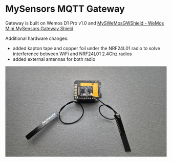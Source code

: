 # MySensors MQTT Gateway

Gateway is built on Wemos D1 Pro v1.0 and [MySWeMosGWShield - WeMos Mini MySensors Gateway Shield](https://www.openhardware.io/view/303/MySWeMosGWShield-WeMos-Mini-MySensors-Gateway-Shield)

Additional hardware changes:
- added kapton tape and copper foil under the NRF24L01 radio to solve interference between WiFi and NRF24L01 2.4Ghz radios
- added external antennas for both radio


<img src="docs/wemos_gw.jpg" width="700">
